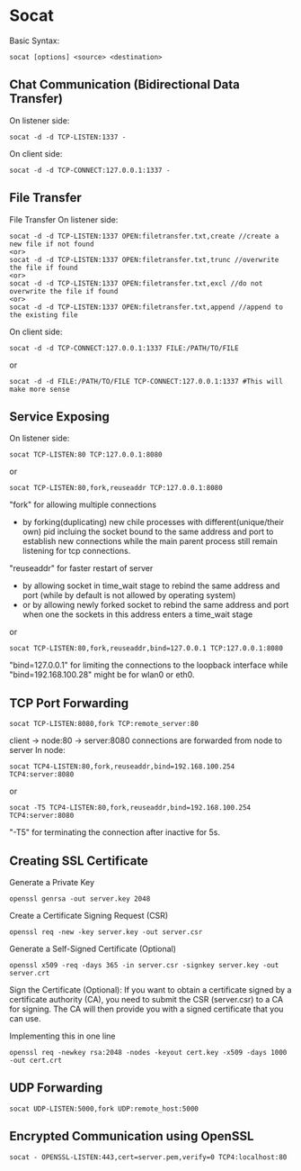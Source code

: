 # Socat

Basic Syntax:
```
socat [options] <source> <destination>
```

## Chat Communication (Bidirectional Data Transfer)
On listener side:
```
socat -d -d TCP-LISTEN:1337 -
```
On client side:
```
socat -d -d TCP-CONNECT:127.0.0.1:1337 -
```

## File Transfer
File Transfer
On listener side:
```
socat -d -d TCP-LISTEN:1337 OPEN:filetransfer.txt,create //create a new file if not found
<or>
socat -d -d TCP-LISTEN:1337 OPEN:filetransfer.txt,trunc //overwrite the file if found
<or>
socat -d -d TCP-LISTEN:1337 OPEN:filetransfer.txt,excl //do not overwrite the file if found
<or>
socat -d -d TCP-LISTEN:1337 OPEN:filetransfer.txt,append //append to the existing file 
```
On client side:
```
socat -d -d TCP-CONNECT:127.0.0.1:1337 FILE:/PATH/TO/FILE
```
or
```
socat -d -d FILE:/PATH/TO/FILE TCP-CONNECT:127.0.0.1:1337 #This will make more sense
```
## Service Exposing

On listener side:
```
socat TCP-LISTEN:80 TCP:127.0.0.1:8080
```
or
```
socat TCP-LISTEN:80,fork,reuseaddr TCP:127.0.0.1:8080
```
"fork" for allowing multiple connections
- by forking(duplicating) new chile processes with different(unique/their own) pid incluing the socket bound to the same address and port to establish new connections while the main parent process still remain listening for tcp connections.

"reuseaddr" for faster restart of server
- by allowing socket in time_wait stage to rebind the same address and port (while by default is not allowed by operating system)
- or by allowing newly forked socket to rebind the same address and port when one the sockets in this address enters a time_wait stage

or
```
socat TCP-LISTEN:80,fork,reuseaddr,bind=127.0.0.1 TCP:127.0.0.1:8080 
```
"bind=127.0.0.1" for limiting the connections to the loopback interface while "bind=192.168.100.28" might be for wlan0 or eth0.


## TCP Port Forwarding
```
socat TCP-LISTEN:8080,fork TCP:remote_server:80
```

client -> node:80 -> server:8080
connections are forwarded from node to server
In node:
```
socat TCP4-LISTEN:80,fork,reuseaddr,bind=192.168.100.254 TCP4:server:8080
```
or
```
socat -T5 TCP4-LISTEN:80,fork,reuseaddr,bind=192.168.100.254 TCP4:server:8080
```
"-T5" for terminating the connection after inactive for 5s.

## Creating SSL Certificate

Generate a Private Key
```
openssl genrsa -out server.key 2048
```
Create a Certificate Signing Request (CSR)
```
openssl req -new -key server.key -out server.csr
```
Generate a Self-Signed Certificate (Optional)
```
openssl x509 -req -days 365 -in server.csr -signkey server.key -out server.crt
```
Sign the Certificate (Optional): If you want to obtain a certificate signed by a certificate authority (CA), you need to submit the CSR (server.csr) to a CA for signing. The CA will then provide you with a signed certificate that you can use.

Implementing this in one line
```
openssl req -newkey rsa:2048 -nodes -keyout cert.key -x509 -days 1000 -out cert.crt
```

## UDP Forwarding
```
socat UDP-LISTEN:5000,fork UDP:remote_host:5000
```

## Encrypted Communication using OpenSSL
```
socat - OPENSSL-LISTEN:443,cert=server.pem,verify=0 TCP4:localhost:80
```
